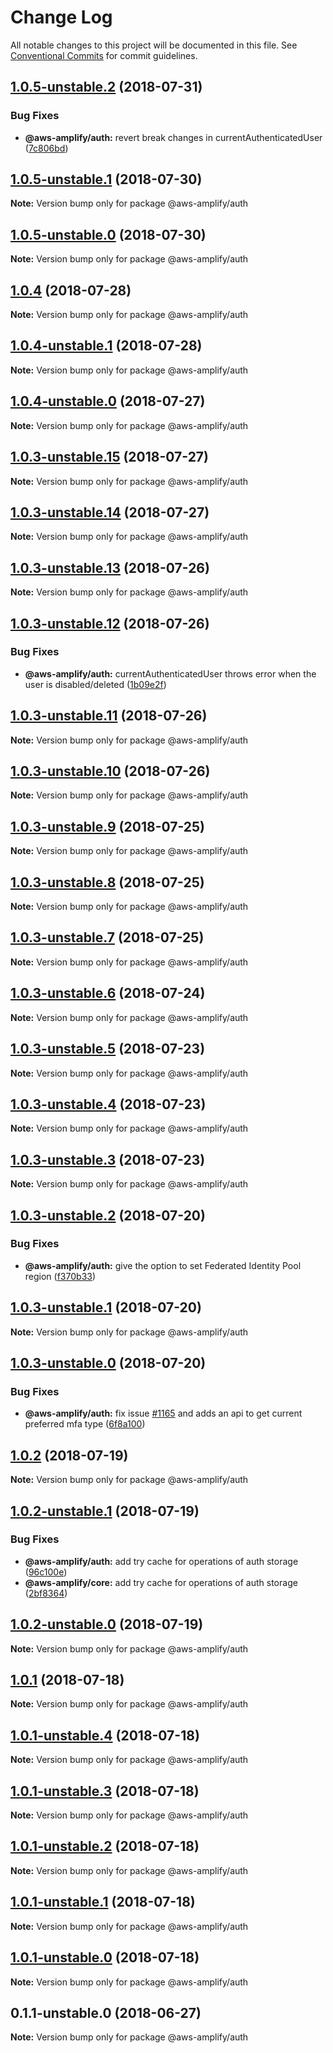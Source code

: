 # Change Log

All notable changes to this project will be documented in this file.
See [Conventional Commits](https://conventionalcommits.org) for commit guidelines.

<a name="1.0.5-unstable.2"></a>
## [1.0.5-unstable.2](https://github.com/aws/aws-amplify/compare/@aws-amplify/auth@1.0.5-unstable.1...@aws-amplify/auth@1.0.5-unstable.2) (2018-07-31)


### Bug Fixes

* **@aws-amplify/auth:** revert break changes in currentAuthenticatedUser ([7c806bd](https://github.com/aws/aws-amplify/commit/7c806bd))




<a name="1.0.5-unstable.1"></a>
## [1.0.5-unstable.1](https://github.com/aws/aws-amplify/compare/@aws-amplify/auth@1.0.5-unstable.0...@aws-amplify/auth@1.0.5-unstable.1) (2018-07-30)




**Note:** Version bump only for package @aws-amplify/auth

<a name="1.0.5-unstable.0"></a>
## [1.0.5-unstable.0](https://github.com/aws/aws-amplify/compare/@aws-amplify/auth@1.0.4...@aws-amplify/auth@1.0.5-unstable.0) (2018-07-30)




**Note:** Version bump only for package @aws-amplify/auth

<a name="1.0.4"></a>
## [1.0.4](https://github.com/aws/aws-amplify/compare/@aws-amplify/auth@1.0.4-unstable.1...@aws-amplify/auth@1.0.4) (2018-07-28)




**Note:** Version bump only for package @aws-amplify/auth

<a name="1.0.4-unstable.1"></a>
## [1.0.4-unstable.1](https://github.com/aws/aws-amplify/compare/@aws-amplify/auth@1.0.4-unstable.0...@aws-amplify/auth@1.0.4-unstable.1) (2018-07-28)




**Note:** Version bump only for package @aws-amplify/auth

<a name="1.0.4-unstable.0"></a>
## [1.0.4-unstable.0](https://github.com/aws/aws-amplify/compare/@aws-amplify/auth@1.0.3-unstable.14...@aws-amplify/auth@1.0.4-unstable.0) (2018-07-27)




**Note:** Version bump only for package @aws-amplify/auth

<a name="1.0.3-unstable.15"></a>
## [1.0.3-unstable.15](https://github.com/aws/aws-amplify/compare/@aws-amplify/auth@1.0.3-unstable.14...@aws-amplify/auth@1.0.3-unstable.15) (2018-07-27)




**Note:** Version bump only for package @aws-amplify/auth

<a name="1.0.3-unstable.14"></a>
## [1.0.3-unstable.14](https://github.com/aws/aws-amplify/compare/@aws-amplify/auth@1.0.3-unstable.13...@aws-amplify/auth@1.0.3-unstable.14) (2018-07-27)




**Note:** Version bump only for package @aws-amplify/auth

<a name="1.0.3-unstable.13"></a>
## [1.0.3-unstable.13](https://github.com/aws/aws-amplify/compare/@aws-amplify/auth@1.0.3-unstable.12...@aws-amplify/auth@1.0.3-unstable.13) (2018-07-26)




**Note:** Version bump only for package @aws-amplify/auth

<a name="1.0.3-unstable.12"></a>
## [1.0.3-unstable.12](https://github.com/aws/aws-amplify/compare/@aws-amplify/auth@1.0.3-unstable.11...@aws-amplify/auth@1.0.3-unstable.12) (2018-07-26)


### Bug Fixes

* **@aws-amplify/auth:** currentAuthenticatedUser throws error when the user is disabled/deleted ([1b09e2f](https://github.com/aws/aws-amplify/commit/1b09e2f))




<a name="1.0.3-unstable.11"></a>
## [1.0.3-unstable.11](https://github.com/aws/aws-amplify/compare/@aws-amplify/auth@1.0.3-unstable.10...@aws-amplify/auth@1.0.3-unstable.11) (2018-07-26)




**Note:** Version bump only for package @aws-amplify/auth

<a name="1.0.3-unstable.10"></a>
## [1.0.3-unstable.10](https://github.com/aws/aws-amplify/compare/@aws-amplify/auth@1.0.3-unstable.9...@aws-amplify/auth@1.0.3-unstable.10) (2018-07-26)




**Note:** Version bump only for package @aws-amplify/auth

<a name="1.0.3-unstable.9"></a>
## [1.0.3-unstable.9](https://github.com/aws/aws-amplify/compare/@aws-amplify/auth@1.0.3-unstable.8...@aws-amplify/auth@1.0.3-unstable.9) (2018-07-25)




**Note:** Version bump only for package @aws-amplify/auth

<a name="1.0.3-unstable.8"></a>
## [1.0.3-unstable.8](https://github.com/aws/aws-amplify/compare/@aws-amplify/auth@1.0.3-unstable.7...@aws-amplify/auth@1.0.3-unstable.8) (2018-07-25)




**Note:** Version bump only for package @aws-amplify/auth

<a name="1.0.3-unstable.7"></a>
## [1.0.3-unstable.7](https://github.com/aws/aws-amplify/compare/@aws-amplify/auth@1.0.3-unstable.6...@aws-amplify/auth@1.0.3-unstable.7) (2018-07-25)




**Note:** Version bump only for package @aws-amplify/auth

<a name="1.0.3-unstable.6"></a>
## [1.0.3-unstable.6](https://github.com/aws/aws-amplify/compare/@aws-amplify/auth@1.0.3-unstable.5...@aws-amplify/auth@1.0.3-unstable.6) (2018-07-24)




**Note:** Version bump only for package @aws-amplify/auth

<a name="1.0.3-unstable.5"></a>
## [1.0.3-unstable.5](https://github.com/aws/aws-amplify/compare/@aws-amplify/auth@1.0.3-unstable.4...@aws-amplify/auth@1.0.3-unstable.5) (2018-07-23)




**Note:** Version bump only for package @aws-amplify/auth

<a name="1.0.3-unstable.4"></a>
## [1.0.3-unstable.4](https://github.com/aws/aws-amplify/compare/@aws-amplify/auth@1.0.3-unstable.3...@aws-amplify/auth@1.0.3-unstable.4) (2018-07-23)




**Note:** Version bump only for package @aws-amplify/auth

<a name="1.0.3-unstable.3"></a>
## [1.0.3-unstable.3](https://github.com/aws/aws-amplify/compare/@aws-amplify/auth@1.0.3-unstable.2...@aws-amplify/auth@1.0.3-unstable.3) (2018-07-23)




**Note:** Version bump only for package @aws-amplify/auth

<a name="1.0.3-unstable.2"></a>
## [1.0.3-unstable.2](https://github.com/aws/aws-amplify/compare/@aws-amplify/auth@1.0.3-unstable.1...@aws-amplify/auth@1.0.3-unstable.2) (2018-07-20)


### Bug Fixes

* **@aws-amplify/auth:** give the option to set Federated Identity Pool region ([f370b33](https://github.com/aws/aws-amplify/commit/f370b33))




<a name="1.0.3-unstable.1"></a>
## [1.0.3-unstable.1](https://github.com/aws/aws-amplify/compare/@aws-amplify/auth@1.0.3-unstable.0...@aws-amplify/auth@1.0.3-unstable.1) (2018-07-20)




**Note:** Version bump only for package @aws-amplify/auth

<a name="1.0.3-unstable.0"></a>
## [1.0.3-unstable.0](https://github.com/aws/aws-amplify/compare/@aws-amplify/auth@1.0.2...@aws-amplify/auth@1.0.3-unstable.0) (2018-07-20)


### Bug Fixes

* **@aws-amplify/auth:** fix issue [#1165](https://github.com/aws/aws-amplify/issues/1165) and adds an api to get current preferred mfa type ([6f8a100](https://github.com/aws/aws-amplify/commit/6f8a100))




<a name="1.0.2"></a>
## [1.0.2](https://github.com/aws/aws-amplify/compare/@aws-amplify/auth@1.0.2-unstable.1...@aws-amplify/auth@1.0.2) (2018-07-19)




**Note:** Version bump only for package @aws-amplify/auth

<a name="1.0.2-unstable.1"></a>
## [1.0.2-unstable.1](https://github.com/aws/aws-amplify/compare/@aws-amplify/auth@1.0.1...@aws-amplify/auth@1.0.2-unstable.1) (2018-07-19)


### Bug Fixes

* **@aws-amplify/auth:** add try cache for operations of auth storage ([96c100e](https://github.com/aws/aws-amplify/commit/96c100e))
* **@aws-amplify/core:** add try cache for operations of auth storage ([2bf8364](https://github.com/aws/aws-amplify/commit/2bf8364))




<a name="1.0.2-unstable.0"></a>
## [1.0.2-unstable.0](https://github.com/aws/aws-amplify/compare/@aws-amplify/auth@1.0.1...@aws-amplify/auth@1.0.2-unstable.0) (2018-07-19)




**Note:** Version bump only for package @aws-amplify/auth

<a name="1.0.1"></a>
## [1.0.1](https://github.com/aws/aws-amplify/compare/@aws-amplify/auth@1.0.1-unstable.4...@aws-amplify/auth@1.0.1) (2018-07-18)




**Note:** Version bump only for package @aws-amplify/auth

<a name="1.0.1-unstable.4"></a>
## [1.0.1-unstable.4](https://github.com/aws/aws-amplify/compare/@aws-amplify/auth@1.0.1-unstable.3...@aws-amplify/auth@1.0.1-unstable.4) (2018-07-18)




**Note:** Version bump only for package @aws-amplify/auth

<a name="1.0.1-unstable.3"></a>
## [1.0.1-unstable.3](https://github.com/aws/aws-amplify/compare/@aws-amplify/auth@1.0.1-unstable.2...@aws-amplify/auth@1.0.1-unstable.3) (2018-07-18)




**Note:** Version bump only for package @aws-amplify/auth

<a name="1.0.1-unstable.2"></a>
## [1.0.1-unstable.2](https://github.com/aws/aws-amplify/compare/@aws-amplify/auth@1.0.1-unstable.1...@aws-amplify/auth@1.0.1-unstable.2) (2018-07-18)




**Note:** Version bump only for package @aws-amplify/auth

<a name="1.0.1-unstable.1"></a>
## [1.0.1-unstable.1](https://github.com/aws/aws-amplify/compare/@aws-amplify/auth@1.0.1...@aws-amplify/auth@1.0.1-unstable.1) (2018-07-18)




**Note:** Version bump only for package @aws-amplify/auth

<a name="1.0.1-unstable.0"></a>
## [1.0.1-unstable.0](https://github.com/aws/aws-amplify/compare/@aws-amplify/auth@1.0.1...@aws-amplify/auth@1.0.1-unstable.0) (2018-07-18)




**Note:** Version bump only for package @aws-amplify/auth

<a name="0.1.1-unstable.0"></a>
## 0.1.1-unstable.0 (2018-06-27)




**Note:** Version bump only for package @aws-amplify/auth
